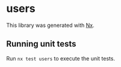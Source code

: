 # users

This library was generated with [Nx](https://nx.dev).

## Running unit tests

Run `nx test users` to execute the unit tests.
